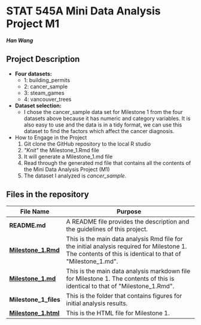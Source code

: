 # STAT 545A Mini Data Analysis Project M1 
**_Han Wang_**
## Project Description
  * **Four datasets:**
    - 1: building_permits
    - 2: cancer_sample
    - 3: steam_games
    - 4: vancouver_trees
  * **Dataset selection:**
       - I chose the cancer_sample data set for Milestone 1 from the four datasets above because it has numeric and category variables.
    It is also easy to use and the data is in a tidy format, we can use this dataset to find the factors which affect the cancer diagnosis.
  * How to Engage in the Project
       1. Git clone the GitHub repository to the local R studio
       2. _"Knit"_ the Milestone_1.Rmd file
       3. It will generate a Milestone_1.md file
       4. Read through the generated md file that contains all the contents of the Mini Data Analysis Project (M1)
       5. The dataset I analyzed is _cancer_sample_.
## Files in the repository
File Name | Purpose
----------|---------
**README.md** | A README file provides the description and the guidelines of this project.
**[Milestone_1.Rmd](https://github.com/stat545ubc-2023/mda-whh1123/blob/main/Milestone_1.Rmd)** | This is the main data analysis Rmd file for the initial analysis required for Milestone 1. The contents of this is identical to that of "Milestone_1.md".
**[Milestone_1.md](https://github.com/stat545ubc-2023/mda-whh1123/blob/main/Milestone_1.md)** | This is the main data analysis markdown file for Milestone 1. The contents of this is identical to that of "Milestone_1.Rmd".
**Milestone_1_files** | This is the folder that contains figures for initial analysis results.
**[Milestone_1.html](https://stat545ubc-2023.github.io/mda-whh1123/Milestone_1.html)** | This is the HTML file for Milestone 1.




